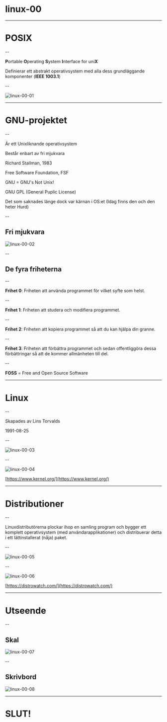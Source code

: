 # linux-00

---

# POSIX

--

**P**ortable **O**perating **S**ystem **I**nterface for uni**X**

Definierar ett abstrakt operativsystem med alla dess grundläggande komponenter (**IEEE 1003.1**)

--

![linux-00-01](images/linux-00-01.png)

---

# GNU-projektet

--

Är ett Unixliknande operativsystem

Består enbart av fri mjukvara

Richard Stallman, 1983

Free Software Foundation, FSF

GNU = GNU's Not Unix!

GNU GPL (General Puplic License)

Det som saknades länge dock var kärnan i OS:et (Idag finns den och den heter Hurd)

--

## Fri mjukvara

![linux-00-02](images/linux-00-02.png)

--

## De fyra friheterna

--

**Frihet 0**: Friheten att använda programmet för vilket syfte som helst.

--

**Frihet 1**: Friheten att studera och modifiera programmet.

--

**Frihet 2**: Friheten att kopiera programmet så att du kan hjälpa din granne.

--

**Frihet 3**: Friheten att förbättra programmet och sedan offentliggöra dessa förbättringar så att de kommer allmänheten till del.

--

**FOSS** = Free and Open Source Software

---

# Linux

--

Skapades av Lins Torvalds

1991-08-25

--

![linux-00-03](images/linux-00-03.png)

--

![linux-00-04](images/linux-00-04.png)


[https://www.kernel.org/](https://www.kernel.org/)

---

# Distributioner

--

Linuxdistributörerna plockar ihop en samling program och bygger ett komplett operativsystem (med användarapplikationer) och distribuerar detta i ett lättinstallerat (nåja) paket.

--

![linux-00-05](images/linux-00-05.png)

--

![linux-00-06](images/linux-00-06.png)

[https://distrowatch.com/](https://distrowatch.com/)

---

# Utseende

--

## Skal

![linux-00-07](images/linux-00-07.png)

--

## Skrivbord

![linux-00-08](images/linux-00-08.png)

---

# SLUT!
